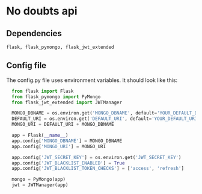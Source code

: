 # No doubts api

## Dependencies
    flask, flask_pymongo, flask_jwt_extended

## Config file

The config.py file uses environment variables. It should look like this:
```python
  from flask import Flask
  from flask_pymongo import PyMongo
  from flask_jwt_extended import JWTManager

  MONGO_DBNAME = os.environ.get('MONGO_DBNAME', default='YOUR_DEFAULT_DB')
  DEFAULT_URI = os.environ.get('DEFAULT_URI', default='YOUR_DEFAULT_URI')
  MONGO_URI = DEFAULT_URI + MONGO_DBNAME

  app = Flask(__name__)
  app.config['MONGO_DBNAME'] = MONGO_DBNAME
  app.config['MONGO_URI'] = MONGO_URI

  app.config['JWT_SECRET_KEY'] = os.environ.get('JWT_SECRET_KEY')
  app.config['JWT_BLACKLIST_ENABLED'] = True
  app.config['JWT_BLACKLIST_TOKEN_CHECKS'] = ['access', 'refresh']

  mongo = PyMongo(app)
  jwt = JWTManager(app)
```